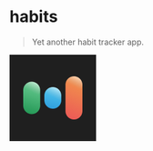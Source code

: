 #  habits

> Yet another habit tracker app.

![app icon](https://github.com/ca057/habits/blob/main/Habits/Assets.xcassets/AppIcon.appiconset/iPad_App_76_2x.png "app icon")
